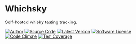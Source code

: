 # Whichsky
Self-hosted whisky tasting tracking.

[![Author](http://img.shields.io/badge/author-@reinink-blue.svg?style=flat-square)](https://twitter.com/tw2113)
[![Source Code](http://img.shields.io/badge/source-tw2113/whichsky-blue.svg?style=flat-square)](https://github.com/tw2113/whichsky)
[![Latest Version](https://img.shields.io/github/release/tw2113/whichsky.svg?style=flat-square)](https://github.com/tw2113/whichsky/releases)
[![Software License](https://img.shields.io/badge/license-MIT-brightgreen.svg?style=flat-square)](LICENSE.md)
[![Code Climate](https://codeclimate.com/github/tw2113/whichsky/badges/gpa.svg)](https://codeclimate.com/github/tw2113/whichsky)
[![Test Coverage](https://codeclimate.com/github/tw2113/whichsky/badges/coverage.svg)](https://codeclimate.com/github/tw2113/whichsky/coverage)
